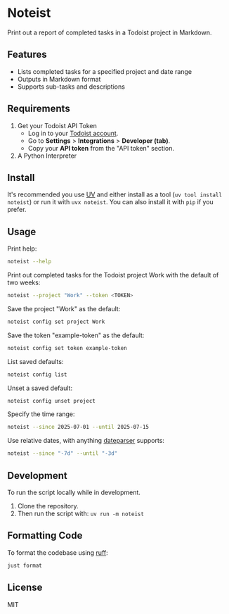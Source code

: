 # Noteist

Print out a report of completed tasks in a Todoist project in Markdown.


## Features
- Lists completed tasks for a specified project and date range
- Outputs in Markdown format
- Supports sub-tasks and descriptions


## Requirements

1. Get your Todoist API Token
   * Log in to your [Todoist account](https://todoist.com/).
   * Go to **Settings** > **Integrations** > **Developer (tab)**.
   * Copy your **API token** from the "API token" section.
2. A Python Interpreter


## Install

It's recommended you use [UV](https://docs.astral.sh/uv/) and either install as a tool
(`uv tool install noteist`) or run it with `uvx noteist`. You can also install it with
`pip` if you prefer.


## Usage

Print help:
```sh
noteist --help
```

Print out completed tasks for the Todoist project Work with the default of two weeks:
```sh
noteist --project "Work" --token <TOKEN>
```

Save the project "Work" as the default:
```sh
noteist config set project Work
```

Save the token "example-token" as the default:
```sh
noteist config set token example-token
```

List saved defaults:
```sh
noteist config list
```

Unset a saved default:
```sh
noteist config unset project
```

Specify the time range:
```sh
noteist --since 2025-07-01 --until 2025-07-15
```

Use relative dates, with anything [dateparser](https://dateparser.readthedocs.io/en/latest/#) supports:
```sh
noteist --since "-7d" --until "-3d"
```

## Development

To run the script locally while in development.

1. Clone the repository.
2. Then run the script with: `uv run -m noteist`


## Formatting Code
To format the codebase using [ruff](https://docs.astral.sh/ruff/):

```sh
just format
```

## License
MIT

